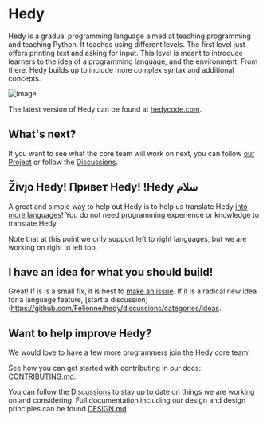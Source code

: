 # Hedy
Hedy is a gradual programming language aimed at teaching programming and teaching Python. It teaches using different levels. The first level just offers printing text and asking for input. This level is meant to introduce learners to the idea of a programming language, and the environment. From there, Hedy builds up to include more complex syntax and additional concepts.

![image](https://user-images.githubusercontent.com/1003685/114299222-786dfa00-9aba-11eb-8784-525c34533457.png)

The latest version of Hedy can be found at [hedycode.com](https://hedycode.com).

What's next?
------------

If you want to see what the core team will work on next, you can follow [our Project](https://github.com/Felienne/hedy/projects/5) or follow the [Discussions](https://github.com/Felienne/hedy/discussions).

Živjo Hedy! Привет Hedy! !Hedy سلام
------------

A great and simple way to help out Hedy is to help us translate Hedy [into more languages](TRANSLATING.md)! You do not need programming experience or knowledge to translate Hedy.

Note that at this point we only support left to right languages, but we are working on right to left too.

I have an idea for what you should build!
------------

Great! If is is a small fix, it is best to [make an issue](https://github.com/Felienne/hedy/issues/new/choose). If it is a radical new idea for a language feature, [start a discussion](https://github.com/Felienne/hedy/discussions/categories/ideas.

Want to help improve Hedy?
------------

We would love to have a few more programmers join the Hedy core team! 

See how you can get started with contributing in our docs: [CONTRIBUTING.md](CONTRIBUTING.md). 

You can follow the [Discussions](https://github.com/Felienne/hedy/discussions) to stay up to date on things we are working on and considering. Full documentation including our design and design principles can be found [DESIGN.md](DESIGN.md)
